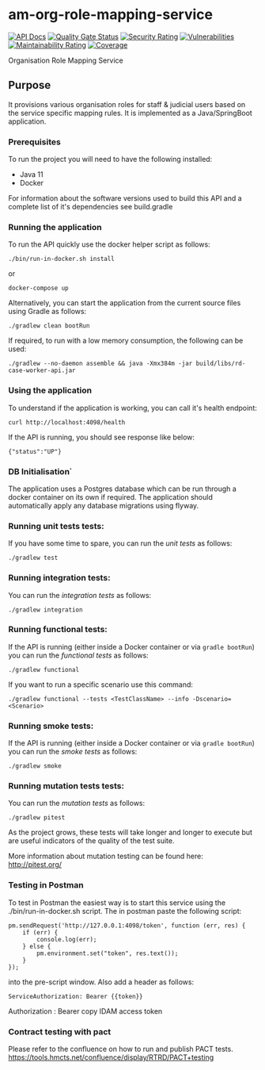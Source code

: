 # am-org-role-mapping-service

[![API Docs](https://img.shields.io/badge/API%20Docs-site-e140ad.svg)](https://hmcts.github.io/cnp-api-docs/swagger.html?url=https://hmcts.github.io/cnp-api-docs/specs/am-org-role-mapping-service.json)
[![Quality Gate Status](https://sonarcloud.io/api/project_badges/measure?project=am-org-role-mapping-service&metric=alert_status)](https://sonarcloud.io/summary/overall?id=am-org-role-mapping-service)
[![Security Rating](https://sonarcloud.io/api/project_badges/measure?project=am-org-role-mapping-service&metric=security_rating)](https://sonarcloud.io/summary/overall?id=am-org-role-mapping-service)
[![Vulnerabilities](https://sonarcloud.io/api/project_badges/measure?project=am-org-role-mapping-service&metric=vulnerabilities)](https://sonarcloud.io/summary/overall?id=am-org-role-mapping-service)
[![Maintainability Rating](https://sonarcloud.io/api/project_badges/measure?project=am-org-role-mapping-service&metric=sqale_rating)](https://sonarcloud.io/summary/overall?id=am-org-role-mapping-service)
[![Coverage](https://sonarcloud.io/api/project_badges/measure?project=am-org-role-mapping-service&metric=coverage)](https://sonarcloud.io/summary/overall?id=am-org-role-mapping-service)

Organisation Role Mapping Service


## Purpose
 
It provisions various organisation roles for staff & judicial users based on the service specific mapping rules. It is implemented as a Java/SpringBoot application.

### Prerequisites

To run the project you will need to have the following installed:

* Java 11
* Docker

For information about the software versions used to build this API and a complete list of it's dependencies see build.gradle

### Running the application

To run the API quickly use the docker helper script as follows:

```
./bin/run-in-docker.sh install
```
or

```
docker-compose up
```


Alternatively, you can start the application from the current source files using Gradle as follows:

```
./gradlew clean bootRun
```

If required, to run with a low memory consumption, the following can be used:

```
./gradlew --no-daemon assemble && java -Xmx384m -jar build/libs/rd-case-worker-api.jar
```

### Using the application

To understand if the application is working, you can call it's health endpoint:

```
curl http://localhost:4098/health
```

If the API is running, you should see response like below:

```
{"status":"UP"}
```

### DB Initialisation˙

The application uses a Postgres database which can be run through a docker container on its own if required.
The application should automatically apply any database migrations using flyway.

### Running unit tests tests:

If you have some time to spare, you can run the *unit tests* as follows:

```
./gradlew test
```

### Running integration tests:


You can run the *integration tests* as follows:

```
./gradlew integration
```

### Running functional tests:

If the API is running (either inside a Docker container or via `gradle bootRun`) you can run the *functional tests* as follows:

```
./gradlew functional
```

If you want to run a specific scenario use this command:

```
./gradlew functional --tests <TestClassName> --info -Dscenario=<Scenario>
```

### Running smoke tests:

If the API is running (either inside a Docker container or via `gradle bootRun`) you can run the *smoke tests* as follows:

```
./gradlew smoke
```

### Running mutation tests tests:

You can run the *mutation tests* as follows:

```
./gradlew pitest
```

As the project grows, these tests will take longer and longer to execute but are useful indicators of the quality of the test suite.

More information about mutation testing can be found here:
http://pitest.org/

### Testing in Postman

To test in Postman the easiest way is to start this service using the ./bin/run-in-docker.sh script.  The in postman paste the following script:

```
pm.sendRequest('http://127.0.0.1:4098/token', function (err, res) {
    if (err) {
        console.log(err);
    } else {
        pm.environment.set("token", res.text());
    }
});
```
into the pre-script window.  Also add a header as follows:

```
ServiceAuthorization: Bearer {{token}}
```

Authorization :  Bearer copy IDAM access token

### Contract testing with pact

Please refer to the confluence on how to run and publish PACT tests.
https://tools.hmcts.net/confluence/display/RTRD/PACT+testing


